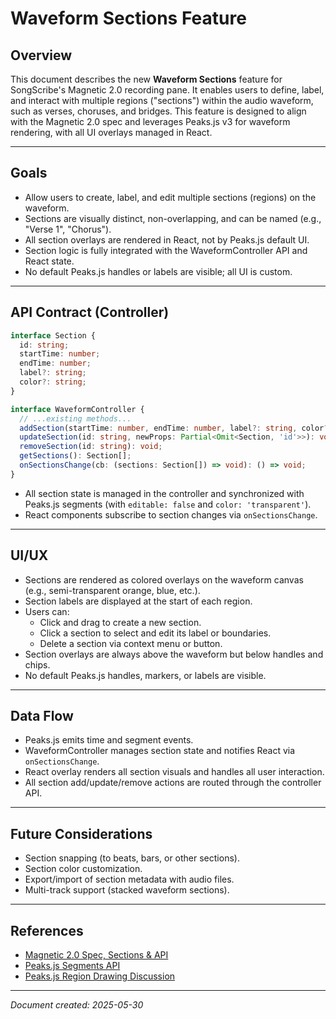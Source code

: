 # Waveform Sections Feature

## Overview

This document describes the new **Waveform Sections** feature for SongScribe's Magnetic 2.0 recording pane. It enables users to define, label, and interact with multiple regions ("sections") within the audio waveform, such as verses, choruses, and bridges. This feature is designed to align with the Magnetic 2.0 spec and leverages Peaks.js v3 for waveform rendering, with all UI overlays managed in React.

---

## Goals
- Allow users to create, label, and edit multiple sections (regions) on the waveform.
- Sections are visually distinct, non-overlapping, and can be named (e.g., "Verse 1", "Chorus").
- All section overlays are rendered in React, not by Peaks.js default UI.
- Section logic is fully integrated with the WaveformController API and React state.
- No default Peaks.js handles or labels are visible; all UI is custom.

---

## API Contract (Controller)

```ts
interface Section {
  id: string;
  startTime: number;
  endTime: number;
  label?: string;
  color?: string;
}

interface WaveformController {
  // ...existing methods...
  addSection(startTime: number, endTime: number, label?: string, color?: string): string;
  updateSection(id: string, newProps: Partial<Omit<Section, 'id'>>): void;
  removeSection(id: string): void;
  getSections(): Section[];
  onSectionsChange(cb: (sections: Section[]) => void): () => void;
}
```

- All section state is managed in the controller and synchronized with Peaks.js segments (with `editable: false` and `color: 'transparent'`).
- React components subscribe to section changes via `onSectionsChange`.

---

## UI/UX
- Sections are rendered as colored overlays on the waveform canvas (e.g., semi-transparent orange, blue, etc.).
- Section labels are displayed at the start of each region.
- Users can:
  - Click and drag to create a new section.
  - Click a section to select and edit its label or boundaries.
  - Delete a section via context menu or button.
- Section overlays are always above the waveform but below handles and chips.
- No default Peaks.js handles, markers, or labels are visible.

---

## Data Flow
- Peaks.js emits time and segment events.
- WaveformController manages section state and notifies React via `onSectionsChange`.
- React overlay renders all section visuals and handles all user interaction.
- All section add/update/remove actions are routed through the controller API.

---

## Future Considerations
- Section snapping (to beats, bars, or other sections).
- Section color customization.
- Export/import of section metadata with audio files.
- Multi-track support (stacked waveform sections).

---

## References
- [Magnetic 2.0 Spec, Sections & API](#)
- [Peaks.js Segments API](https://bbc.github.io/peaks.js/segments.html)
- [Peaks.js Region Drawing Discussion](https://github.com/bbc/peaks.js/discussions/373)

---

*Document created: 2025-05-30* 